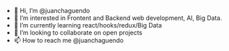 - 👋 Hi, I’m @juanchaguendo
- 👀 I’m interested in Frontent and Backend web development, AI, Big Data.
- 🌱 I’m currently learning react/hooks/redux/Big Data
- 💞️ I’m looking to collaborate on open projects
- 📫 How to reach me @juanchaguendo

<!---
juanchaguendo/juanchaguendo is a ✨ special ✨ repository because its `README.md` (this file) appears on your GitHub profile.
You can click the Preview link to take a look at your changes.
--->
